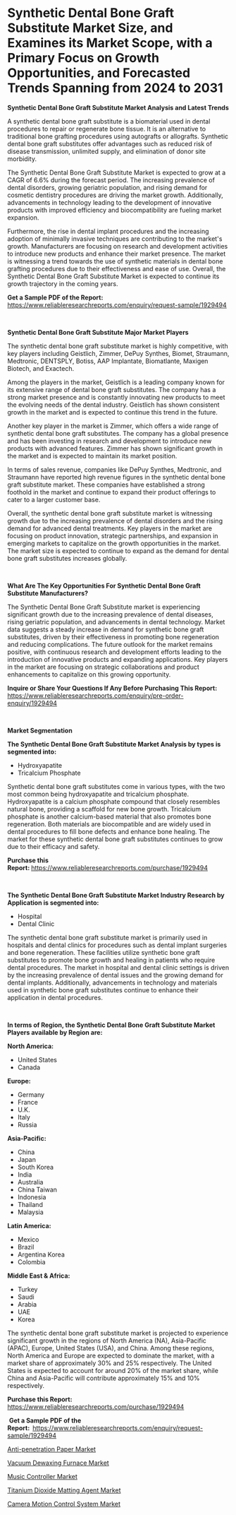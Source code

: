 <p><h1>Synthetic Dental Bone Graft Substitute Market Size, and Examines its Market Scope, with a Primary Focus on Growth Opportunities, and Forecasted Trends Spanning from 2024 to 2031</h1></p><p><strong>Synthetic Dental Bone Graft Substitute Market Analysis and Latest Trends</strong></p>
<p><p>A synthetic dental bone graft substitute is a biomaterial used in dental procedures to repair or regenerate bone tissue. It is an alternative to traditional bone grafting procedures using autografts or allografts. Synthetic dental bone graft substitutes offer advantages such as reduced risk of disease transmission, unlimited supply, and elimination of donor site morbidity.</p><p>The Synthetic Dental Bone Graft Substitute Market is expected to grow at a CAGR of 6.6% during the forecast period. The increasing prevalence of dental disorders, growing geriatric population, and rising demand for cosmetic dentistry procedures are driving the market growth. Additionally, advancements in technology leading to the development of innovative products with improved efficiency and biocompatibility are fueling market expansion.</p><p>Furthermore, the rise in dental implant procedures and the increasing adoption of minimally invasive techniques are contributing to the market's growth. Manufacturers are focusing on research and development activities to introduce new products and enhance their market presence. The market is witnessing a trend towards the use of synthetic materials in dental bone grafting procedures due to their effectiveness and ease of use. Overall, the Synthetic Dental Bone Graft Substitute Market is expected to continue its growth trajectory in the coming years.</p></p>
<p><strong>Get a Sample PDF of the Report:&nbsp;</strong> <a href="https://www.reliableresearchreports.com/enquiry/request-sample/1929494">https://www.reliableresearchreports.com/enquiry/request-sample/1929494</a></p>
<p>&nbsp;</p>
<p><strong>Synthetic Dental Bone Graft Substitute Major Market Players</strong></p>
<p><p>The synthetic dental bone graft substitute market is highly competitive, with key players including Geistlich, Zimmer, DePuy Synthes, Biomet, Straumann, Medtronic, DENTSPLY, Botiss, AAP Implantate, Biomatlante, Maxigen Biotech, and Exactech.</p><p>Among the players in the market, Geistlich is a leading company known for its extensive range of dental bone graft substitutes. The company has a strong market presence and is constantly innovating new products to meet the evolving needs of the dental industry. Geistlich has shown consistent growth in the market and is expected to continue this trend in the future.</p><p>Another key player in the market is Zimmer, which offers a wide range of synthetic dental bone graft substitutes. The company has a global presence and has been investing in research and development to introduce new products with advanced features. Zimmer has shown significant growth in the market and is expected to maintain its market position.</p><p>In terms of sales revenue, companies like DePuy Synthes, Medtronic, and Straumann have reported high revenue figures in the synthetic dental bone graft substitute market. These companies have established a strong foothold in the market and continue to expand their product offerings to cater to a larger customer base.</p><p>Overall, the synthetic dental bone graft substitute market is witnessing growth due to the increasing prevalence of dental disorders and the rising demand for advanced dental treatments. Key players in the market are focusing on product innovation, strategic partnerships, and expansion in emerging markets to capitalize on the growth opportunities in the market. The market size is expected to continue to expand as the demand for dental bone graft substitutes increases globally.</p></p>
<p>&nbsp;</p>
<p><strong>What Are The Key Opportunities For Synthetic Dental Bone Graft Substitute Manufacturers?</strong></p>
<p><p>The Synthetic Dental Bone Graft Substitute market is experiencing significant growth due to the increasing prevalence of dental diseases, rising geriatric population, and advancements in dental technology. Market data suggests a steady increase in demand for synthetic bone graft substitutes, driven by their effectiveness in promoting bone regeneration and reducing complications. The future outlook for the market remains positive, with continuous research and development efforts leading to the introduction of innovative products and expanding applications. Key players in the market are focusing on strategic collaborations and product enhancements to capitalize on this growing opportunity.</p></p>
<p><strong>Inquire or Share Your Questions If Any Before Purchasing This Report:</strong> <a href="https://www.reliableresearchreports.com/enquiry/pre-order-enquiry/1929494">https://www.reliableresearchreports.com/enquiry/pre-order-enquiry/1929494</a></p>
<p>&nbsp;</p>
<p><strong>Market Segmentation</strong></p>
<p><strong>The Synthetic Dental Bone Graft Substitute Market Analysis by types is segmented into:</strong></p>
<p><ul><li>Hydroxyapatite</li><li>Tricalcium Phosphate</li></ul></p>
<p><p>Synthetic dental bone graft substitutes come in various types, with the two most common being hydroxyapatite and tricalcium phosphate. Hydroxyapatite is a calcium phosphate compound that closely resembles natural bone, providing a scaffold for new bone growth. Tricalcium phosphate is another calcium-based material that also promotes bone regeneration. Both materials are biocompatible and are widely used in dental procedures to fill bone defects and enhance bone healing. The market for these synthetic dental bone graft substitutes continues to grow due to their efficacy and safety.</p></p>
<p><strong>Purchase this Report:&nbsp;</strong><a href="https://www.reliableresearchreports.com/purchase/1929494">https://www.reliableresearchreports.com/purchase/1929494</a></p>
<p>&nbsp;</p>
<p><strong>The Synthetic Dental Bone Graft Substitute Market Industry Research by Application is segmented into:</strong></p>
<p><ul><li>Hospital</li><li>Dental Clinic</li></ul></p>
<p><p>The synthetic dental bone graft substitute market is primarily used in hospitals and dental clinics for procedures such as dental implant surgeries and bone regeneration. These facilities utilize synthetic bone graft substitutes to promote bone growth and healing in patients who require dental procedures. The market in hospital and dental clinic settings is driven by the increasing prevalence of dental issues and the growing demand for dental implants. Additionally, advancements in technology and materials used in synthetic bone graft substitutes continue to enhance their application in dental procedures.</p></p>
<p>&nbsp;</p>
<p><strong>In terms of Region, the Synthetic Dental Bone Graft Substitute Market Players available by Region are:</strong></p>
<p>
    <p> <strong> North America: </strong>
        <ul>
            <li>United States</li>
            <li>Canada</li>
        </ul>
        </p> 
    <p> <strong> Europe: </strong>
        <ul>
            <li>Germany</li>
            <li>France</li>
            <li>U.K.</li>
            <li>Italy</li>
            <li>Russia</li>
        </ul>
        </p> 
    <p> <strong> Asia-Pacific: </strong>
        <ul>
            <li>China</li>
            <li>Japan</li>
            <li>South Korea</li>
            <li>India</li>
            <li>Australia</li>
            <li>China Taiwan</li>
            <li>Indonesia</li>
            <li>Thailand</li>
            <li>Malaysia</li>
        </ul>
        </p> 
    <p> <strong> Latin America: </strong>
        <ul>
            <li>Mexico</li>
            <li>Brazil</li>
            <li>Argentina Korea</li>
            <li>Colombia</li>
        </ul>
        </p> 
    <p> <strong> Middle East & Africa: </strong>
        <ul>
            <li>Turkey</li>
            <li>Saudi</li>
            <li>Arabia</li>
            <li>UAE</li>
            <li>Korea</li>
        </ul>
    </p>
    </p>
<p><p>The synthetic dental bone graft substitute market is projected to experience significant growth in the regions of North America (NA), Asia-Pacific (APAC), Europe, United States (USA), and China. Among these regions, North America and Europe are expected to dominate the market, with a market share of approximately 30% and 25% respectively. The United States is expected to account for around 20% of the market share, while China and Asia-Pacific will contribute approximately 15% and 10% respectively.</p></p>
<p><strong>Purchase this Report: </strong><a href="https://www.reliableresearchreports.com/purchase/1929494">https://www.reliableresearchreports.com/purchase/1929494</a></p>
<p>&nbsp;<strong>Get a Sample PDF of the Report:&nbsp;&nbsp;</strong><a href="https://www.reliableresearchreports.com/enquiry/request-sample/1929494">https://www.reliableresearchreports.com/enquiry/request-sample/1929494</a></p>
<p><strong></strong></p>
<p><p><a href="https://angry-finch-aaf.notion.site/Anti-penetration-Paper-Market-Centers-on-Aspects-such-as-Market-Growth-Market-Share-Market-Opportu-98d639c6039047d58e3e60566e49fec9">Anti-penetration Paper Market</a></p><p><a href="https://faithful-glue-af3.notion.site/Vacuum-Dewaxing-Furnace-Market-Size-Share-Trends-Analysis-Report-By-Material-By-Type-By-End-use-b476138f25a34b8eb15a178c73e7e107">Vacuum Dewaxing Furnace Market</a></p><p><a href="https://view.publitas.com/reportprime-1/global-music-controller-market-size-and-market-trends-insights-and-projections-from-2024-to-2031/">Music Controller Market</a></p><p><a href="https://chivalrous-flock-a86.notion.site/Titanium-Dioxide-Matting-Agent-Market-Analysis-Examines-its-Scope-on-Growth-Opportunities-and-Forec-3ec0b9d81c1346dfae462c82ca4a7b8a">Titanium Dioxide Matting Agent Market</a></p><p><a href="https://view.publitas.com/reportprime-1/camera-motion-control-system-market-size-share-trends-analysis-report-by-material-by-type-by-end-user-by-region-and-segment-forecasts-2024-2031/">Camera Motion Control System Market</a></p></p>